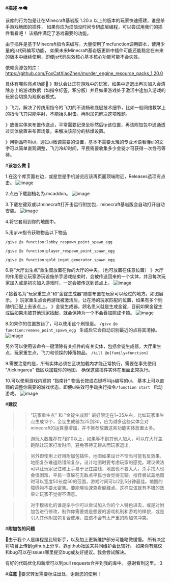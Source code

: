 #**描述**
👁️‍🗨️

该库的行为包是让在Minecraft基岩版 1.20.x 以上的版本的玩家快速搭建，谁是杀手游戏地图的插件，
如果你应为烦恼没时间专研底层编程，可以尝试用我们的插件看看吧！
该插件满足了游戏需要的功能。

由于插件是基于Minecraft指令来编写，大量使用了mcfunction调用脚本，使用少量的js代码编写功能，
如果未来Minecraft基岩版更新中插件可能还能稳定在未来的版本中继续使用，即便js代码失效核心基本核心功能可能不会失效。

依赖资源包的库：https://github.com/FoxCatXiaoZhen/murder_engine_resource_packs_1.20.0


具体有哪些亮点功能🌟
》默认会让正在游戏中的玩家，如果中途退出再次加入会清除身上的游戏数据（如指令标签，积分版）并且如果游戏处于激活中途加入游戏的玩家会切换为观察者模式。

》飞刀，解决了传统用指令的飞刀的不流畅和底层技术细节，比如一般网络教学上的指令飞刀只能平射，不能抬头射击。再附加包解决这项难题。

》放置实体来布置传送点，平常需要记录坐标然后tp该位置，再该附加包中通通透过实体放置来布置场景，来解决该部分的枯燥设置。

》用物品呼叫ui，透过ui微调需要的设置，基本不需要太难的专业术语看懂ui的文字可以简单直观调整，飞刀冷却时间，平民需要收集多少金锭才可获得一次性弓等待。



#**该怎么做**
🌟


1.在这个库页面右边，或是您是手机游览应该再页面顶端附近，Releases选项有点击。
![image](https://github.com/FoxCatXiaoZhen/murder_engine_behavior_packs_1.20.0/assets/117345940/3dc4e1a3-f051-4534-89bd-abc178cb37da)




2.点击下载副档名为.mcaddon。
![image](https://github.com/FoxCatXiaoZhen/murder_engine_behavior_packs_1.20.0/assets/117345940/596bbb12-03c8-4447-b626-345e21a5e78b)



3.下载左键双或以minecraft打开击运行附加包，minecraft基岩版会自动打开自动安装。
![image](https://github.com/FoxCatXiaoZhen/murder_engine_behavior_packs_1.20.0/assets/117345940/38b1ebd5-7823-422b-8bd0-98fc1d34d0cd)




4.将它套用到你的地图中。


5.用give指令获取物品以下物品

```/give @s function:lobby_respawn_point_spawn_egg ```

```/give @s function:player_respawn_point_spawn_egg```

```/give @s function:gold_ingot_generator_spawn_egg```

6.将“大厅出生点”重生蛋放置在你的大厅的中央。（也可放置在任意位置）
》大厅的作用是让玩家游玩设施杀手游戏结束时，会被传送回来的一个实体，并且每次玩家加入或是初次加入游戏时，一定会被传送到该点上。
![image](https://github.com/FoxCatXiaoZhen/murder_engine_behavior_packs_1.20.0/assets/117345940/c81b57dc-570d-4594-bc7f-6c8ddf168e6f)





7.接着名为“玩家重生点”和“金锭生成器”随意布置在玩家可以经过的地方。如图展示。
》玩家重生点会再游戏被激活后，让在场的玩家匹配的位置，如果有多个则随机匹配上去该点上。
》金锭生成器，顾名思义就是生成金锭，目前如果金锭生成后如果未被其他玩家捡起，就会保持为一个不会叠加照成卡顿。
![image](https://github.com/FoxCatXiaoZhen/murder_engine_behavior_packs_1.20.0/assets/117345940/c71b07f7-40f4-4823-8e41-d6d603f07f90)





8.如果你的位置放错了，可以使用这个刷怪蛋。
```/give @s function:remove_point_spawn_egg ```
生成后它会自动识别最近的点将其清掉。
![image](https://github.com/FoxCatXiaoZhen/murder_engine_behavior_packs_1.20.0/assets/117345940/f60be8a9-f1ff-4849-b910-83e1a12fa7af)

另外可以使用该命令一键清除有关插件的有关实体，包括金锭生成器，大厅重生点，玩家重生点，飞刀和侦探的掉落物品。
```/kill @e[family=function] ```



9.需要注意的是，所有实体必须在区块加载内才能正常执行，需要在事先使用 "/tickingarea" 做区块加载你的地图。
确保这些插件实体在里面正常执行。


10.可以使用游戏内建的 "指南针" 物品长按或右键呼叫js编写的ui。
基本上可以直观的调整你需要的游戏状态，即便ui失效可手动执行指令```/function start ``` 启动游戏。
![image](https://github.com/FoxCatXiaoZhen/murder_engine_behavior_packs_1.20.0/assets/117345940/9cea4b54-8fb4-4199-8af3-896a90886352)




#**建议**
>> "玩家重生点" 和 "金锭生成器" 最好限定在1~35左右，比如玩家重生点生成12个，金锭生成器为25到30，应为越多这些实体会对minecraft的运算量增加，并不推荐放置这些功能实体放置太多。

>> 游玩人数推荐在7到10以上，如果等不到其他人加入，可以在大厅盖跑酷让玩家打发时间，避免等待无聊从而玩家退出。

>> 另外即使用上好用附加包插件，地图如果设计不恰当可能有反效果，地图复杂难道路错综复杂，设计地图时要考虑玩家的感觉。建议做法可以让玩家记住和上手易于记住路线，地图也不要太大，杀手找人也会很困难，平民一直躲在无敌点平民也会觉得无聊。推荐尝试盖地图时可以宽度50长度50的范围，游戏时间可以2到5分钟最佳。地图的障碍物不要太密集。要能够快速查看躲藏点。这样应该就有不错的效果让玩家不觉得不满意。

>> 对于模板化的谁是杀手你可以尝试加入你的个人特色进去，或是对附加包进行修改，制作你需要或是想要的游戏机制和游戏的样貌，或是引入其他附加包复合使用，应该不会有太严重的附加包冲突。



#**附加包的问题**

🥹由于我个人是编程是比较新手，以及加上更新维护部分可能略微缓慢。
所有决定将项目上传到github上分享，靠github社区来共同维护会比较好。
如果你有建议和bug可以在Issues哪里提交bug或友好提议。我会尝试解决。

有好的代码优化和新增可以到pull requests合并到我的库中。
感谢看到这里。:3



#**注意**
🙏要求转发需要标注出处，谢谢您的使用！
